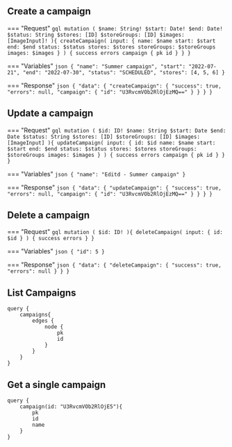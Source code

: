 ## Create a campaign
=== "Request"
    ```gql
    mutation (
      $name: String!
      $start: Date!
      $end: Date!
      $status: String
      $stores: [ID]
      $storeGroups: [ID]
      $images: [ImageInput]!
    ){
      createCampaign(
        input: {
          name: $name
          start: $start
          end: $end
          status: $status
          stores: $stores
          storeGroups: $storeGroups
          images: $images
        }
      ) {
        success
        errors
        campaign {
          pk
          id
        }
      }
    }
    ```

=== "Variables"
    ```json
    {
        "name": "Summer campaign",
        "start": "2022-07-21",
        "end": "2022-07-30",
        "status": "SCHEDULED",
        "stores": [4, 5, 6]
    }
    ```

=== "Response"
    ```json
    {
        "data": {
            "createCampaign": {
                "success": true,
                "errors": null,
                "campaign": {
                    "id": "U3RvcmVOb2RlOjEzMQ=="
                }
            }
        }
    }
    ```

## Update a campaign

=== "Request"
    ```gql
    mutation (
      $id: ID!
      $name: String
      $start: Date
      $end: Date
      $status: String
      $stores: [ID]
      $storeGroups: [ID]
      $images: [ImageInput]
    ){
      updateCampaign(
        input: {
          id: $id
          name: $name
          start: $start
          end: $end
          status: $status
          stores: $stores
          storeGroups: $storeGroups
          images: $images
        }
      ) {
        success
        errors
        campaign {
          pk
          id
        }
      }
    }
    ```

=== "Variables"
    ```json
    {
        "name": "Editd - Summer campaign"
    }
    ```

=== "Response"
    ```json
    {
        "data": {
            "updateCampaign": {
                "success": true,
                "errors": null,
                "campaign": {
                    "id": "U3RvcmVOb2RlOjEzMQ=="
                }
            }
        }
    }
    ```


## Delete a campaign

=== "Request"
    ```gql
    mutation (
      $id: ID!
    ){
      deleteCampaign(
        input: {
          id: $id
        }
      ) {
        success
        errors
      }
    }
    ```

=== "Variables"
    ```json
    {
        "id": 5
    }
    ```

=== "Response"
    ```json
    {
        "data": {
            "deleteCampaign": {
                "success": true,
                "errors": null
            }
        }
    }
    ```

## List Campaigns

```gql
query {
	campaigns{
		edges {
			node {
				pk
				id
			}
		}
	}
}
```

## Get a single campaign

```gql
query {
	campaign(id: "U3RvcmVOb2RlOjE5"){
		pk
		id
		name
	}
}
```
